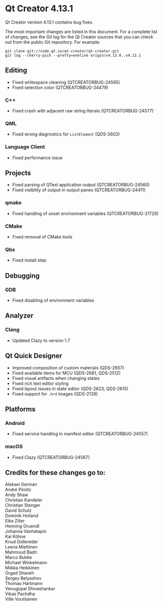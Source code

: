 Qt Creator 4.13.1
=================

Qt Creator version 4.13.1 contains bug fixes.

The most important changes are listed in this document. For a complete
list of changes, see the Git log for the Qt Creator sources that
you can check out from the public Git repository. For example:

    git clone git://code.qt.io/qt-creator/qt-creator.git
    git log --cherry-pick --pretty=oneline origin/v4.13.0..v4.13.1

Editing
-------

* Fixed whitespace cleaning (QTCREATORBUG-24565)
* Fixed selection color (QTCREATORBUG-24479)

### C++

* Fixed crash with adjacent raw string literals (QTCREATORBUG-24577)

### QML

* Fixed wrong diagnostics for `ListElement` (QDS-2602)

### Language Client

* Fixed performance issue

Projects
--------

* Fixed parsing of QTest application output (QTCREATORBUG-24560)
* Fixed visibility of output in output panes (QTCREATORBUG-24411)

### qmake

* Fixed handling of unset environment variables (QTCREATORBUG-21729)

### CMake

* Fixed removal of CMake tools

### Qbs

* Fixed install step

Debugging
---------

### GDB

* Fixed disabling of environment variables

Analyzer
--------

### Clang

* Updated Clazy to version 1.7

Qt Quick Designer
-----------------

* Improved composition of custom materials (QDS-2657)
* Fixed available items for MCU (QDS-2681, QDS-2512)
* Fixed visual artifacts when changing states
* Fixed rich text editor styling
* Fixed layout issues in state editor (QDS-2623, QDS-2615)
* Fixed support for `.hrd` images (QDS-2128)

Platforms
---------

### Android

* Fixed service handling in manifest editor (QTCREATORBUG-24557)

### macOS

* Fixed Clazy (QTCREATORBUG-24567)

Credits for these changes go to:
--------------------------------
Aleksei German  
André Pönitz  
Andy Shaw  
Christian Kandeler  
Christian Stenger  
David Schulz  
Dominik Holland  
Eike Ziller  
Henning Gruendl  
Johanna Vanhatapio  
Kai Köhne  
Knud Dollereder  
Leena Miettinen  
Mahmoud Badri  
Marco Bubke  
Michael Winkelmann  
Miikka Heikkinen  
Orgad Shaneh  
Sergey Belyashov  
Thomas Hartmann  
Venugopal Shivashankar  
Vikas Pachdha  
Ville Voutilainen  
